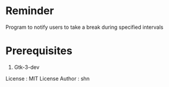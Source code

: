 # Reminder

Program to notify users to take a break during specified intervals

# Prerequisites
<ol>
    <li>Gtk-3-dev</li>
</ol>

License : MIT License
Author : shn